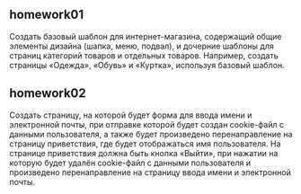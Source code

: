 ## homework01
Создать базовый шаблон для интернет-магазина, содержащий общие элементы дизайна (шапка, меню, подвал), и дочерние шаблоны для страниц категорий товаров и отдельных товаров. Например, создать страницы «Одежда», «Обувь» и «Куртка», используя базовый шаблон.

## homework02 

Создать страницу, на которой будет форма для ввода имени и электронной почты, при отправке которой будет создан cookie-файл с данными пользователя, а также будет произведено перенаправление на страницу приветствия, где будет отображаться имя пользователя.
На странице приветствия должна быть кнопка «Выйти», при нажатии на которую будет удалён cookie-файл с данными пользователя и произведено перенаправление на страницу ввода имени и электронной почты.